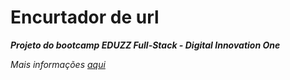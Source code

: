 # Encurtador de url

***Projeto do bootcamp EDUZZ Full-Stack - Digital Innovation One***

*Mais informações [aqui](https://github.com/NeiTDutra/url-shorter/blob/master/INFO.md)*
